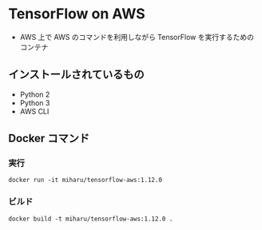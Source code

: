 # TensorFlow on AWS

+ AWS 上で AWS のコマンドを利用しながら TensorFlow を実行するためのコンテナ

## インストールされているもの

+ Python 2
+ Python 3
+ AWS CLI


## Docker コマンド

### 実行

```
docker run -it miharu/tensorflow-aws:1.12.0
```

### ビルド

```
docker build -t miharu/tensorflow-aws:1.12.0 .
```
